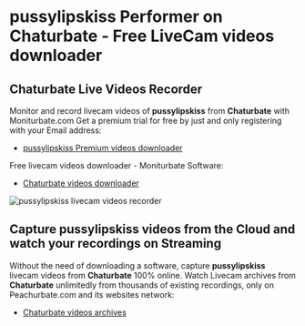 # pussylipskiss Performer on Chaturbate - Free LiveCam videos downloader

## Chaturbate Live Videos Recorder

Monitor and record livecam videos of **pussylipskiss** from **Chaturbate** with Moniturbate.com
Get a premium trial for free by just and only registering with your Email address:
* [pussylipskiss Premium videos downloader](https://moniturbate.com/request-demo-licence-key.html)

Free livecam videos downloader - Moniturbate Software:
* [Chaturbate videos downloader](https://moniturbate.com/moniturbate-download-software.html)

![pussylipskiss livecam videos recorder](https://peachurnet.com/templates/moniturbate-software.png)


## Capture pussylipskiss videos from the Cloud and watch your recordings on Streaming

Without the need of downloading a software, capture **pussylipskiss** livecam videos from **Chaturbate** 100% online.
Watch Livecam archives from **Chaturbate** unlimitedly from thousands of existing recordings, only on Peachurbate.com and its websites network:
* [Chaturbate videos archives](https://peachurnet.com/)